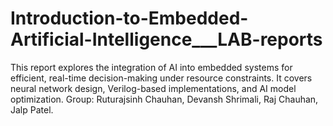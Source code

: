 # Introduction-to-Embedded-Artificial-Intelligence___LAB-reports
This report explores the integration of AI into embedded systems for efficient, real-time decision-making under resource constraints. It covers neural network design, Verilog-based implementations, and AI model optimization. Group: Ruturajsinh Chauhan, Devansh Shrimali, Raj Chauhan, Jalp Patel.
